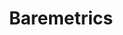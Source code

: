 ---
blog: https://baremetrics.com/blog
dribbble: https://dribbble.com/baremetrics
facebook: https://facebook.com/baremetrics
instagram: https://instagram.com/baremetricsapp
logohandle: baremetrics
sort: baremetrics
title: Baremetrics
twitter: https://x.com/baremetrics
website: https://baremetrics.com/
---